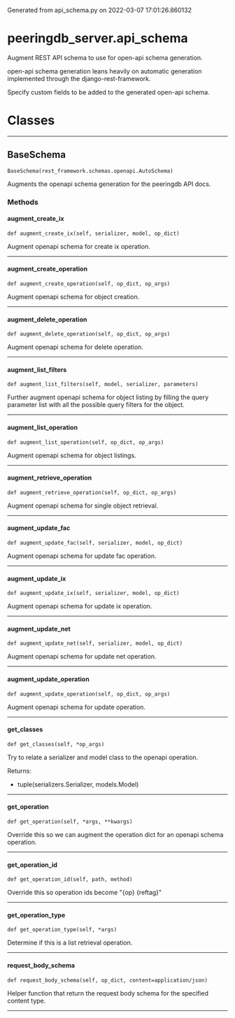 Generated from api_schema.py on 2022-03-07 17:01:26.860132

# peeringdb_server.api_schema

Augment REST API schema to use for open-api schema generation.

open-api schema generation leans heavily on automatic generation
implemented through the django-rest-framework.

Specify custom fields to be added to the generated open-api schema.

# Classes
---

## BaseSchema

```
BaseSchema(rest_framework.schemas.openapi.AutoSchema)
```

Augments the openapi schema generation for
the peeringdb API docs.


### Methods

#### augment_create_ix
`def augment_create_ix(self, serializer, model, op_dict)`

Augment openapi schema for create ix operation.

---
#### augment_create_operation
`def augment_create_operation(self, op_dict, op_args)`

Augment openapi schema for object creation.

---
#### augment_delete_operation
`def augment_delete_operation(self, op_dict, op_args)`

Augment openapi schema for delete operation.

---
#### augment_list_filters
`def augment_list_filters(self, model, serializer, parameters)`

Further augment openapi schema for object listing by filling
the query parameter list with all the possible query filters
for the object.

---
#### augment_list_operation
`def augment_list_operation(self, op_dict, op_args)`

Augment openapi schema for object listings.

---
#### augment_retrieve_operation
`def augment_retrieve_operation(self, op_dict, op_args)`

Augment openapi schema for single object retrieval.

---
#### augment_update_fac
`def augment_update_fac(self, serializer, model, op_dict)`

Augment openapi schema for update fac operation.

---
#### augment_update_ix
`def augment_update_ix(self, serializer, model, op_dict)`

Augment openapi schema for update ix operation.

---
#### augment_update_net
`def augment_update_net(self, serializer, model, op_dict)`

Augment openapi schema for update net operation.

---
#### augment_update_operation
`def augment_update_operation(self, op_dict, op_args)`

Augment openapi schema for update operation.

---
#### get_classes
`def get_classes(self, *op_args)`

Try to relate a serializer and model class to the openapi operation.

Returns:

- tuple(serializers.Serializer, models.Model)

---
#### get_operation
`def get_operation(self, *args, **kwargs)`

Override this so we can augment the operation dict
for an openapi schema operation.

---
#### get_operation_id
`def get_operation_id(self, path, method)`

Override this so operation ids become "{op} {reftag}"

---
#### get_operation_type
`def get_operation_type(self, *args)`

Determine if this is a list retrieval operation.

---
#### request_body_schema
`def request_body_schema(self, op_dict, content=application/json)`

Helper function that return the request body schema
for the specified content type.

---
